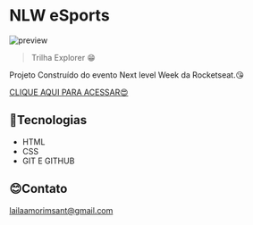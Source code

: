 # NLW eSports

![preview](./.github/preview.png)

> Trilha Explorer 😁

Projeto Construído do evento Next level Week da Rocketseat.😘

[CLIQUE AQUI PARA ACESSAR😍](https://github.com/Lailaamorim/nlw-sports-explore)

## 🙂Tecnologias

- HTML
- CSS
- GIT E GITHUB
## 😊Contato


lailaamorimsant@gmail.com